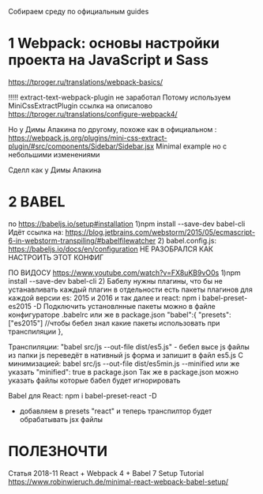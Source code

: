 Собираем среду по официальным guides

1 Webpack: основы настройки проекта на JavaScript и Sass
===============================================================================
https://tproger.ru/translations/webpack-basics/

!!!!! extract-text-webpack-plugin не заработал
Потому используем MiniCssExtractPlugin
ссылка на описалово https://tproger.ru/translations/configure-webpack4/

Но у Димы Апакина по другому, похоже как в официальном :
https://webpack.js.org/plugins/mini-css-extract-plugin/#src/components/Sidebar/Sidebar.jsx
Minimal example но с небольшими изменениями

Сделл как у Димы Апакина


2 BABEL
===============================================================================
по https://babeljs.io/setup#installation
1)npm install --save-dev babel-cli
Идёт ссылка на: https://blog.jetbrains.com/webstorm/2015/05/ecmascript-6-in-webstorm-transpiling/#babelfilewatcher
2) babel.config.js: https://babeljs.io/docs/en/configuration
НЕ РАЗОБРАЛСЯ КАК НАСТРОИТЬ ЭТОТ КОНФИГ

ПО ВИДОСУ https://www.youtube.com/watch?v=FX8uKB9vO0s
1)npm install --save-dev babel-cli
2) Бабелу нужны плагины, что бы не устанавливать каждый плагин в отдельности есть пакеты плагинов для каждой версии es: 2015 и 2016 и так далее и react:
npm i babel-preset-es2015 -D
Подключить установлнные пакеты можно в файле конфигураторе .babelrc или же в package.json
  "babel":{
    "presets":["es2015"] //чтобы бебел знал какие пакеты использовать при транспиляции
  },
  
Транспиляции:
"babel src/js --out-file dist/es5.js" - бебел высе js файлы из папки js переведёт в нативный js форма и запишит в файл es5.js
С минимизацией:
babel src/js --out-file dist/es5min.js --minified или же указать "minified": true в package.json
Так же в package.json можно указать файлы которые бабел будет игнорировать


Babel для React:
npm i babel-preset-react -D
+ добавляем в presets "react" и теперь транспилтор будет обрабатывать jsx файлы








ПОЛЕЗНОЧТИ
===============================================================================
Статья 2018-11
React + Webpack 4 + Babel 7 Setup Tutorial
https://www.robinwieruch.de/minimal-react-webpack-babel-setup/